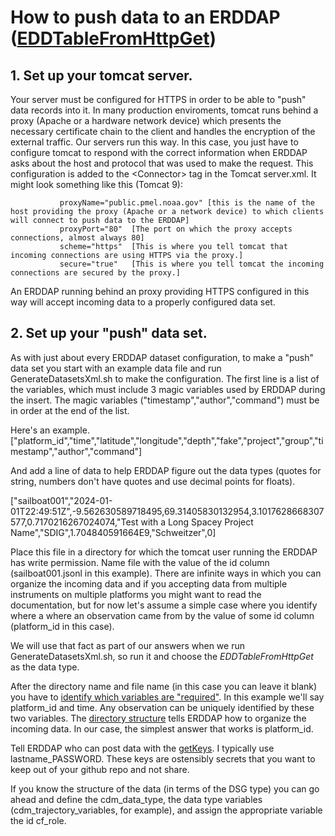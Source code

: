 # How to push data to an ERDDAP ([EDDTableFromHttpGet](https://coastwatch.pfeg.noaa.gov/erddap/download/setupDatasetsXml.html#EDDTableFromHttpGet))

## 1. Set up your tomcat server.

Your server must be configured for HTTPS in order to be able to "push" data records into it. In many production enviroments, tomcat runs behind a proxy (Apache or a hardware network device) which presents the necessary certificate chain to the client and handles the encryption of the external traffic. Our servers run this way. In this case, you just have to configure tomcat to respond with the correct information when ERDDAP asks about the host and protocol that was used to make the request. This configuration is added to the &lt;Connector&gt; tag in the Tomcat server.xml. It might look something like this (Tomcat 9):

               proxyName="public.pmel.noaa.gov" [this is the name of the host providing the proxy (Apache or a network device) to which clients will connect to push data to the ERDDAP]
               proxyPort="80"  [The port on which the proxy accepts connections, almost always 80]
               scheme="https"  [This is where you tell tomcat that incoming connections are using HTTPS via the proxy.]
               secure="true"   [This is where you tell tomcat the incoming connections are secured by the proxy.]

An ERDDAP running behind an proxy providing HTTPS configured in this way will accept incoming data to a properly configured data set.

## 2. Set up your "push" data set.

As with just about every ERDDAP dataset configuration, to make a "push" data set you start with an example data file and run GenerateDatasetsXml.sh to make the <dataset> configuration. The first line is a list of the variables, which must include 3 magic variables used by ERDDAP during the insert. The magic variables ("timestamp","author","command") must be in order at the end of the list.

Here's an example.
["platform_id","time","latitude","longitude","depth","fake","project","group","timestamp","author","command"]

And add a line of data to help ERDDAP figure out the data types (quotes for string, numbers don't have quotes and use decimal points for floats).

["sailboat001","2024-01-01T22:49:51Z",-9.562630589718495,69.31405830132954,3.1017628668307577,0.7170216267024074,"Test
with a Long Spacey Project Name","SDIG",1.704840591664E9,"Schweitzer",0]


Place this file in a directory for which the tomcat user running the ERDDAP has write permission. Name file with the value of the id column (sailboat001.jsonl in this example). There are infinite ways in which you can organize the incoming data and if you accepting data from multiple instruments on multiple platforms you might want to read the documentation, but for now let's assume a simple case where you identify where a where an observation came from by the value of some id column (platform_id in this case).

We will use that fact as part of our answers when we run GenerateDatasetsXml.sh, so run it and choose the *EDDTableFromHttpGet* as the data type.

After the directory name and file name (in this case you can leave it blank) you have to [identify which variables are "required"](https://coastwatch.pfeg.noaa.gov/erddap/download/setupDatasetsXml.html#httpGetRequiredVariables). In this example we'll say platform_id and time. Any observation can be uniquely identified by these two variables. The [directory structure](https://coastwatch.pfeg.noaa.gov/erddap/download/setupDatasetsXml.html#httpGetDirectoryStructure) tells ERDDAP how to organize the incoming data. In our case, the simplest answer that works is platform_id.

Tell ERDDAP who can post data with the [getKeys](https://coastwatch.pfeg.noaa.gov/erddap/download/setupDatasetsXml.html#httpGetKeys). I typically use lastname_PASSWORD. These keys are ostensibly secrets that you want to keep out of your github repo and not share.

If you know the structure of the data (in terms of the DSG type) you can go ahead and define the cdm_data_type, the data type variables (cdm_trajectory_variables, for example), and assign the appropriate variable the id cf_role.

